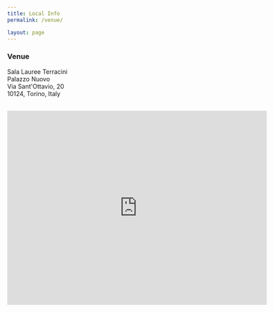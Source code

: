 ```yaml
---
title: Local Info
permalink: /venue/

layout: page
---
```



### Venue

Sala Lauree Terracini  
Palazzo Nuovo  
Via Sant'Ottavio, 20  
10124, Torino, Italy


<br>

<iframe src="https://www.google.com/maps/embed?pb=!1m14!1m8!1m3!1d11271.847591503307!2d7.6916753!3d45.066284!3m2!1i1024!2i768!4f13.1!3m3!1m2!1s0x47886d6330fa0561%3A0x82cb8c09824e1107!2sPalazzo%20Nuovo!5e0!3m2!1sit!2sit!4v1697640691233!5m2!1sit!2sit" width="600" height="450" style="border:0;" allowfullscreen="" loading="lazy" referrerpolicy="no-referrer-when-downgrade"></iframe>




